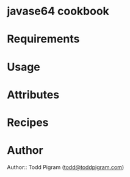 # javase64 cookbook

# Requirements

# Usage

# Attributes

# Recipes

# Author

Author:: Todd Pigram (<todd@toddpigram.com>)
